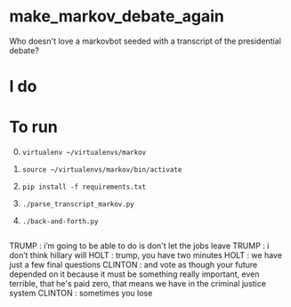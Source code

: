 # make_markov_debate_again
Who doesn't love a markovbot seeded with a transcript of the presidential debate?

# I do


# To run
0. `virtualenv ~/virtualenvs/markov`
1. `source ~/virtualenvs/markov/bin/activate`
1. `pip install -f requirements.txt`
2. `./parse_transcript_markov.py`
3. `./back-and-forth.py`


      ```
TRUMP : i’m going to be able to do is don't let the jobs leave
TRUMP : i don’t think hillary will
HOLT : trump, you have two minutes
HOLT : we have just a few final questions
CLINTON : and vote as though your future depended on it because it must be something really important, even terrible, that he's paid zero, that means we have in the criminal justice system
CLINTON : sometimes you lose

```

